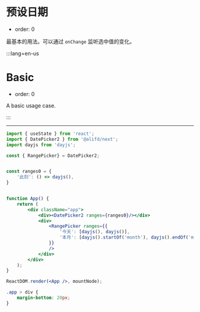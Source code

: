 # 预设日期

-   order: 0

最基本的用法。可以通过 `onChange` 监听选中值的变化。

:::lang=en-us

# Basic

-   order: 0

A basic usage case.

:::

---

```jsx
import { useState } from 'react';
import { DatePicker2 } from '@alifd/next';
import dayjs from 'dayjs';

const { RangePicker} = DatePicker2;


const ranges0 = {
    '此刻': () => dayjs(),
}


function App() {
    return (
        <div className="app">
            <div><DatePicker2 ranges={ranges0}/></div>
            <div>
                <RangePicker ranges={{
                    '今天': [dayjs(), dayjs()],
                    '本月': [dayjs().startOf('month'), dayjs().endOf('month')],
                }}
                />
            </div>
        </div>
    );
}

ReactDOM.render(<App />, mountNode);
```

```css
.app > div {
    margin-bottom: 20px;
}
```
